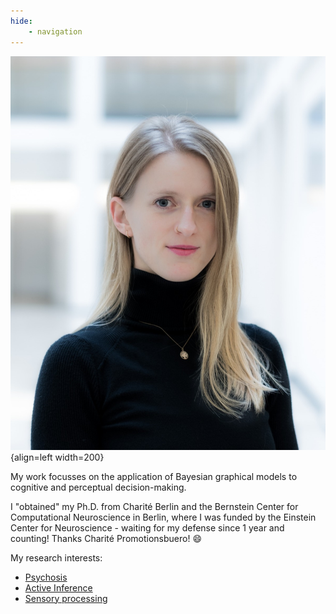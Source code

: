```yaml
---
hide: 
    - navigation
---
```


![eckert](assets/images/eckert.jpg){align=left width=200}

My work focusses on the application of Bayesian graphical models to cognitive and perceptual decision-making. 

I "obtained" my Ph.D. from Charité Berlin and the Bernstein Center for Computational Neuroscience in Berlin, where I was funded by the Einstein Center for Neuroscience - waiting for my defense since 1 year and counting! Thanks Charité Promotionsbuero! :smile:

My research interests: 

- [Psychosis](https://academic.oup.com/schizophreniabulletin/article/49/2/397/6849479)
- [Active Inference](https://osf.io/preprints/psyarxiv/8aexf)
- [Sensory processing](https://2023.ccneuro.org/view_paper.php?PaperNum=1185)
